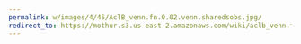 ```yaml
---
permalink: w/images/4/45/AclB_venn.fn.0.02.venn.sharedsobs.jpg/
redirect_to: https://mothur.s3.us-east-2.amazonaws.com/wiki/aclb_venn.fn.0.02.venn.sharedsobs.jpg
---
```


